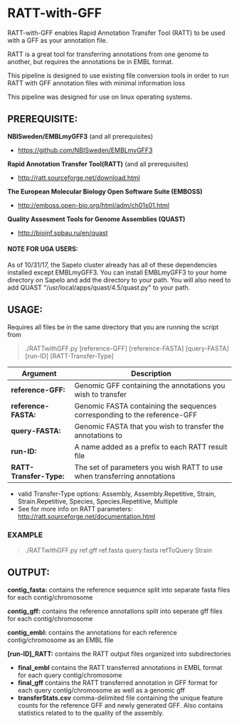 # RATT-with-GFF
RATT-with-GFF enables Rapid Annotation Transfer Tool (RATT) to be used with a GFF as your annotation file. 

RATT is a great tool for transferring annotations from one genome to another, but requires the annotations be in EMBL format. 

This pipeline is designed to use existing file conversion tools in order to run RATT with GFF annotation files with minimal information loss

This pipeline was designed for use on linux operating systems.

## PREREQUISITE:


**NBISweden/EMBLmyGFF3** (and all prerequisites)
  - https://github.com/NBISweden/EMBLmyGFF3
  
**Rapid Annotation Transfer Tool(RATT)** (and all prerequisites)
  - http://ratt.sourceforge.net/download.html
  
**The European Molecular Biology Open Software Suite (EMBOSS)**
  - http://emboss.open-bio.org/html/adm/ch01s01.html
  
**Quality Assesment Tools for Genome Assemblies (QUAST)**
 - http://bioinf.spbau.ru/en/quast
 
#### NOTE FOR UGA USERS:
As of 10/31/17, the Sapelo cluster already has all of these dependencies installed except EMBLmyGFF3. You can install EMBLmyGFF3 to your home directory on Sapelo and add the directory to your path. You will also need to add QUAST "/usr/local/apps/quast/4.5/quast.py" to your path.
  
## USAGE:
Requires all files be in the same directory that you are running the script from

> ./RATTwithGFF.py  [reference-GFF] [reference-FASTA] [query-FASTA] [run-ID]  [RATT-Transfer-Type]

| Argument | Description |
| -------- | ----------- |
| **reference-GFF:** | Genomic GFF containing the annotations you wish to transfer |
| **reference-FASTA:** | Genomic FASTA containing the sequences corresponding to the reference-GFF |
| **query-FASTA:** | Genomic FASTA that you wish to transfer the annotations to |
| **run-ID:** | A name added as a prefix to each RATT result file |
| **RATT-Transfer-Type:** | The set of parameters you wish RATT to use when transferring annotations |
- valid Transfer-Type options: Assembly, Assembly.Repetitive, Strain, Strain.Repetitive, Species, Species.Repetitive, Multiple 
- See for more info on RATT parameters: http://ratt.sourceforge.net/documentation.html
  
### EXAMPLE
> ./RATTwithGFF.py ref.gff ref.fasta query.fasta refToQuery Strain

## OUTPUT:
**contig_fasta:** contains the reference sequence split into separate fasta files for each contig/chromosome

**contig_gff:** contains the reference annotations split into seperate gff files for each contig/chromosome

**contig_embl:** contains the annotations for each reference contig/chromosome as an EMBL file

**[run-ID]_RATT:** contains the RATT output files organized into subdirectories
- **final_embl** contains the RATT transferred annotations in EMBL format for each query contig/chromosome
- **final_gff** contains the RATT transferred annotation in GFF format for each query contig/chromosome as well as a genomic gff
- **transferStats.csv** comma-delimited file containing the unique feature counts for the reference GFF and newly generated GFF. Also contains statistics related to to the quality of the assembly.
